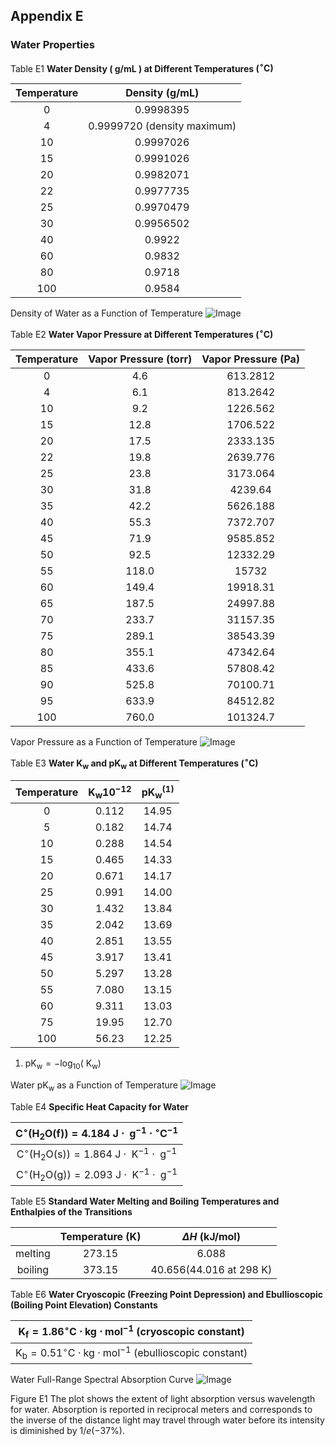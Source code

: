 ## Appendix E 

### Water Properties

Table E1 **Water Density ( $\mathrm{g} / \mathrm{mL}$ ) at Different Temperatures $\left({ }^{\circ} \mathrm{C}\right)$**

| Temperature | Density (g/mL) |
| :--: | :--: |
| 0 | 0.9998395 |
| 4 | 0.9999720 (density maximum) |
| 10 | 0.9997026 |
| 15 | 0.9991026 |
| 20 | 0.9982071 |
| 22 | 0.9977735 |
| 25 | 0.9970479 |
| 30 | 0.9956502 |
| 40 | 0.9922 |
| 60 | 0.9832 |
| 80 | 0.9718 |
| 100 | 0.9584 |



Density of Water as a Function of Temperature
![Image](Appendix_E_images/img-0.jpeg)

Table E2 **Water Vapor Pressure at Different Temperatures $\left({ }^{\circ} \mathrm{C}\right)$**

| Temperature | Vapor Pressure (torr) | Vapor Pressure (Pa) |
| :--: | :--: | :--: |
| 0 | 4.6 | 613.2812 |
| 4 | 6.1 | 813.2642 |
| 10 | 9.2 | 1226.562 |
| 15 | 12.8 | 1706.522 |
| 20 | 17.5 | 2333.135 |
| 22 | 19.8 | 2639.776 |
| 25 | 23.8 | 3173.064 |
| 30 | 31.8 | 4239.64 |
| 35 | 42.2 | 5626.188 |
| 40 | 55.3 | 7372.707 |
| 45 | 71.9 | 9585.852 |
| 50 | 92.5 | 12332.29 |
| 55 | 118.0 | 15732 |
| 60 | 149.4 | 19918.31 |
| 65 | 187.5 | 24997.88 |
| 70 | 233.7 | 31157.35 |
| 75 | 289.1 | 38543.39 |
| 80 | 355.1 | 47342.64 |
| 85 | 433.6 | 57808.42 |
| 90 | 525.8 | 70100.71 |
| 95 | 633.9 | 84512.82 |
| 100 | 760.0 | 101324.7 |



Vapor Pressure as a Function of Temperature
![Image](Appendix_E_images/img-1.jpeg)

Table E3 **Water $\mathrm{K}_{\mathrm{w}}$ and $\mathrm{pK}_{\mathrm{w}}$ at Different Temperatures $\left({ }^{\circ} \mathrm{C}\right)$**

| Temperature | $\mathrm{K}_{\mathrm{w}} 10^{-12}$ | $\mathrm{pK}_{\mathrm{w}}{ }^{(1)}$ |
| :--: | :--: | :--: |
| 0 | 0.112 | 14.95 |
| 5 | 0.182 | 14.74 |
| 10 | 0.288 | 14.54 |
| 15 | 0.465 | 14.33 |
| 20 | 0.671 | 14.17 |
| 25 | 0.991 | 14.00 |
| 30 | 1.432 | 13.84 |
| 35 | 2.042 | 13.69 |
| 40 | 2.851 | 13.55 |
| 45 | 3.917 | 13.41 |
| 50 | 5.297 | 13.28 |
| 55 | 7.080 | 13.15 |
| 60 | 9.311 | 13.03 |
| 75 | 19.95 | 12.70 |
| 100 | 56.23 | 12.25 |



1. $\mathrm{pK}_{\mathrm{w}}=-\log _{10}\left(\mathrm{~K}_{\mathrm{w}}\right)$

Water $\mathrm{pK}_{\mathrm{w}}$ as a Function of Temperature
![Image](Appendix_E_images/img-2.jpeg)

Table E4 **Specific Heat Capacity for Water** 

| $\mathrm{C}^{\circ}\left(\mathrm{H}_{2} \mathrm{O}(\mathrm{f})\right)=4.184 \mathrm{~J} \cdot \mathrm{~g}^{-1} \cdot{ }^{\circ} \mathrm{C}^{-1}$ |
| :--: |
| $\mathrm{C}^{\circ}\left(\mathrm{H}_{2} \mathrm{O}(\mathrm{s})\right)=1.864 \mathrm{~J} \cdot \mathrm{~K}^{-1} \cdot \mathrm{~g}^{-1}$ |
| $\mathrm{C}^{\circ}\left(\mathrm{H}_{2} \mathrm{O}(\mathrm{g})\right)=2.093 \mathrm{~J} \cdot \mathrm{~K}^{-1} \cdot \mathrm{~g}^{-1}$ |



Table E5 **Standard Water Melting and Boiling Temperatures and Enthalpies of the Transitions**

|  | Temperature (K) | $\Delta H$ (kJ/mol) |
| :--: | :--: | :--: |
| melting | 273.15 | 6.088 |
| boiling | 373.15 | $40.656(44.016$ at 298 K$)$ |


Table E6 **Water Cryoscopic (Freezing Point Depression) and Ebullioscopic (Boiling Point Elevation) Constants**

| $\mathrm{K}_{\mathrm{f}}=1.86^{\circ} \mathrm{C} \cdot \mathrm{kg} \cdot \mathrm{mol}^{-1}$ (cryoscopic constant) |
| :--: |
| $\mathrm{K}_{\mathrm{b}}=0.51^{\circ} \mathrm{C} \cdot \mathrm{kg} \cdot \mathrm{mol}^{-1}$ (ebullioscopic constant) |



Water Full-Range Spectral Absorption Curve
![Image](Appendix_E_images/img-3.jpeg)

Figure E1 The plot shows the extent of light absorption versus wavelength for water. Absorption is reported in reciprocal meters and corresponds to the inverse of the distance light may travel through water before its intensity is diminished by $1 / e(-37 \%)$.

